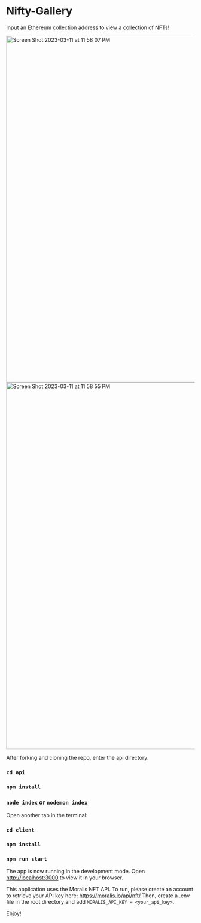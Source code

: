 # Nifty-Gallery

Input an Ethereum collection address to view a collection of NFTs! 

<img width="927" alt="Screen Shot 2023-03-11 at 11 58 07 PM" src="https://user-images.githubusercontent.com/96898287/224525439-ab3160c5-e38a-4e6f-b321-f94dd3e2b35c.png">

<img width="982" alt="Screen Shot 2023-03-11 at 11 58 55 PM" src="https://user-images.githubusercontent.com/96898287/224525456-fad6ef60-3255-4db4-a80c-5d592a1dbba6.png">

After forking and cloning the repo, enter the api directory:

### `cd api`

### `npm install`

### `node index` or `nodemon index`

Open another tab in the terminal:

### `cd client` 

### `npm install`

### `npm run start`

The app is now running in the development mode.
Open [http://localhost:3000](http://localhost:3000) to view it in your browser.

This application uses the Moralis NFT API. To run, please create an account to retrieve your API key here: https://moralis.io/api/nft/
Then, create a .env file in the root directory and add `MORALIS_API_KEY = <your_api_key>`.

Enjoy!

